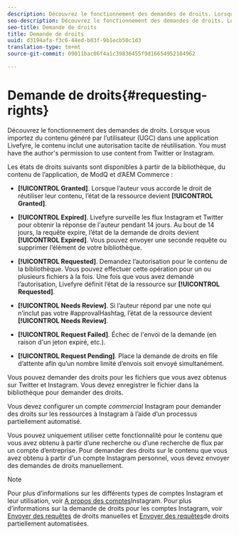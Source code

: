 ```yaml
---
description: Découvrez le fonctionnement des demandes de droits. Lorsque vous importez du contenu généré par l’utilisateur (UGC) dans une application Livefyre, le contenu inclut une autorisation tacite de réutilisation. Vous devez disposer de l’autorisation de l’auteur pour utiliser le contenu de Twitter ou Instagram.
seo-description: Découvrez le fonctionnement des demandes de droits. Lorsque vous importez du contenu généré par l’utilisateur (UGC) dans une application Livefyre, le contenu inclut une autorisation tacite de réutilisation. Vous devez disposer de l’autorisation de l’auteur pour utiliser le contenu de Twitter ou Instagram.
seo-title: Demande de droits
title: Demande de droits
uuid: d3194afa-f3c6-44ed-b03f-9b1ecb50c1d3
translation-type: tm+mt
source-git-commit: 09011bac06f4a1c39836455f9d16654952184962

---
```



# Demande de droits{#requesting-rights}

Découvrez le fonctionnement des demandes de droits. Lorsque vous importez du contenu généré par l’utilisateur (UGC) dans une application Livefyre, le contenu inclut une autorisation tacite de réutilisation. You must have the author's permission to use content from Twitter or Instagram.

Les états de droits suivants sont disponibles à partir de la bibliothèque, du contenu de l’application, de ModQ et d’AEM Commerce :

* **[!UICONTROL Granted]**. Lorsque l’auteur vous accorde le droit de réutiliser leur contenu, l’état de la ressource devient **[!UICONTROL Granted]**.

* **[!UICONTROL Expired]**. Livefyre surveille les flux Instagram et Twitter pour obtenir la réponse de l'auteur pendant 14 jours. Au bout de 14 jours, la requête expire, l’état de la demande de droits devient **[!UICONTROL Expired]**. Vous pouvez envoyer une seconde requête ou supprimer l’élément de votre bibliothèque.
* **[!UICONTROL Requested]**. Demandez l’autorisation pour le contenu de la bibliothèque. Vous pouvez effectuer cette opération pour un ou plusieurs fichiers à la fois. Une fois que vous avez demandé l’autorisation, Livefyre définit l’état de la ressource sur **[!UICONTROL Requested]**.
* **[!UICONTROL Needs Review]**. Si l’auteur répond par une note qui n’inclut pas votre #approvalHashtag, l’état de la ressource devient **[!UICONTROL Needs Review]**.

* **[!UICONTROL Request Failed]**. Échec de l'envoi de la demande (en raison d'un jeton expiré, etc.).
* **[!UICONTROL Request Pending]**. Place la demande de droits en file d’attente afin qu’un nombre limité d’envois soit envoyé simultanément.

Vous pouvez demander des droits pour les fichiers que vous avez obtenus sur Twitter et Instagram. Vous devez enregistrer le fichier dans la bibliothèque pour demander des droits.

Vous devez configurer un compte *commercial* Instagram pour demander des droits sur les ressources à Instagram à l’aide d’un processus partiellement automatisé.

Vous pouvez uniquement utiliser cette fonctionnalité pour le contenu que vous avez obtenu à partir d’une recherche ou d’une recherche de flux par un compte d’entreprise. Pour demander des droits sur le contenu que vous avez obtenu à partir d'un compte Instagram personnel, vous devez envoyer des demandes de droits manuellement.

>[!NOTE]
>
>Pour plus d’informations sur les différents types de comptes Instagram et leur utilisation, voir [A propos des comptes](/help/using/c-users-creating-accounts-with-studio-access/t-configure-social-accout-instagram/c-about-instagram-accounts.md#c_about_instagram_accounts)Instagram. Pour plus d’informations sur la demande de droits pour les comptes Instagram, voir [Envoyer des requêtes](/help/using/c-how-requesting-rights-works/c-send-instagram-manual-rights-request.md#c_send_instagram_manual_rights_request) de droits manuelles et [Envoyer des requêtes](/help/using/c-how-requesting-rights-works/c-send-an-instagram-rights-request-from-the-library.md#c_send_an_instagram_rights_request_from_the_library)de droits partiellement automatisées.

